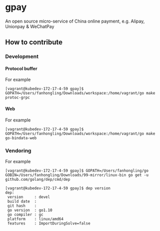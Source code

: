 # gpay
An open source micro-service of China online payment, e.g. Alipay, Unionpay &amp; WeChatPay

## How to contribute

### Development


#### Protocol buffer

For example
```
[vagrant@kubedev-172-17-4-59 gpay]$ GOPATH=/Users/fanhongling/Downloads/workspace:/home/vagrant/go make protoc-grpc
```

#### Web

For example
```
[vagrant@kubedev-172-17-4-59 gpay]$ GOPATH=/Users/fanhongling/Downloads/workspace:/home/vagrant/go make go-bindata-web
```

### Vendoring

For example
```
[vagrant@kubedev-172-17-4-59 gpay]$ GOPATH=/Users/fanhongling/go GOBIN=/Users/fanhongling/Downloads/99-mirror/linux-bin go get -u github.com/golang/dep/cmd/dep
```

```
[vagrant@kubedev-172-17-4-59 gpay]$ dep version  
dep:
 version     : devel
 build date  : 
 git hash    : 
 go version  : go1.10
 go compiler : gc
 platform    : linux/amd64
 features    : ImportDuringSolve=false
```